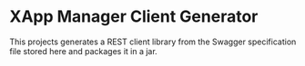 # XApp Manager Client Generator

This projects generates a REST client library from the Swagger specification
file stored here and packages it in a jar.
